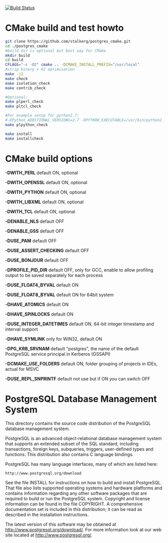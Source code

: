 [![Build Status](https://travis-ci.org/stalkerg/postgres_cmake.svg?branch=cmake)](https://travis-ci.org/stalkerg/postgres_cmake)

CMake build and test howto
==========================
```bash
git clone https://github.com/stalkerg/postgres_cmake.git
cd ./postgres_cmake
#build dir is optional but best way for CMake
mkdir build
cd build
CFLAGS="-s -O2" cmake .. -DCMAKE_INSTALL_PREFIX="/usr/local"
#strip binary + O2 optimisation
make -j2
make check
make isolation_check
make contrib_check

#Optional:
make plperl_check
make pltcl_check

#For example setup for python2.7:
#-DPython_ADDITIONAL_VERSIONS=2.7 -DPYTHON_EXECUTABLE=/usr/bin/python2.7
make plpython_check

make install
make installcheck
```

CMake build options
===================
**-DWITH_PERL** default ON, optional

**-DWITH_OPENSSL** default ON, optional

**-DWITH_PYTHON** default ON, optional

**-DWITH_LIBXML** default ON, optional

**-DWITH_TCL** default ON, optional

**-DENABLE_NLS** default OFF

**-DENABLE_GSS** default OFF

**-DUSE_PAM** default OFF

**-DUSE_ASSERT_CHECKING** default OFF

**-DUSE_BONJOUR** default OFF

**-DPROFILE_PID_DIR** default OFF, only for GCC, enable to allow profiling output to be saved separately for each process

**-DUSE_FLOAT4_BYVAL** default ON

**-DUSE_FLOAT8_BYVAL** default ON for 64bit system

**-DHAVE_ATOMICS** default ON

**-DHAVE_SPINLOCKS** default ON

**-DUSE_INTEGER_DATETIMES** default ON, 64-bit integer timestamp and interval support

**-DHAVE_SYMLINK** only for WIN32, default ON

**-DPG_KRB_SRVNAM** default "postgres", the name of the default PostgreSQL service principal in Kerberos (GSSAPI)

**-DCMAKE_USE_FOLDERS** default ON, folder grouping of projects in IDEs, actual for MSVC

**-DUSE_REPL_SNPRINTF** default not use but if ON you can switch OFF



PostgreSQL Database Management System
=====================================

This directory contains the source code distribution of the PostgreSQL
database management system.

PostgreSQL is an advanced object-relational database management system
that supports an extended subset of the SQL standard, including
transactions, foreign keys, subqueries, triggers, user-defined types
and functions.  This distribution also contains C language bindings.

PostgreSQL has many language interfaces, many of which are listed here:

	http://www.postgresql.org/download

See the file INSTALL for instructions on how to build and install
PostgreSQL.  That file also lists supported operating systems and
hardware platforms and contains information regarding any other
software packages that are required to build or run the PostgreSQL
system.  Copyright and license information can be found in the
file COPYRIGHT.  A comprehensive documentation set is included in this
distribution; it can be read as described in the installation
instructions.

The latest version of this software may be obtained at
http://www.postgresql.org/download/.  For more information look at our
web site located at http://www.postgresql.org/.
